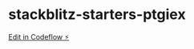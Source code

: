 # stackblitz-starters-ptgiex

[Edit in Codeflow ⚡️](https://stackblitz.com/~/github.com/Johnzsdao/stackblitz-starters-ptgiex)